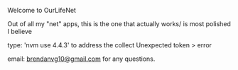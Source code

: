 Welcome to OurLifeNet

Out of all my "net" apps, this is the one that actually works/ is most polished I believe 

type: 'nvm use 4.4.3' to address the collect Unexpected token > error

email: brendanvg10@gmail.com for any questions.
